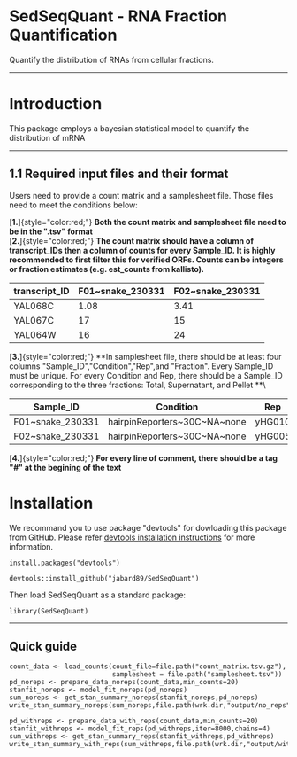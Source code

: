 # SedSeqQuant - RNA Fraction Quantification

Quantify the distribution of RNAs from cellular fractions.

------------------------------------------------------------------------

# Introduction

This package employs a bayesian statistical model to quantify the distribution of mRNA

------------------------------------------------------------------------

## 1.1 Required input files and their format

Users need to provide a count matrix and a samplesheet file. Those files need to meet the conditions below:

[**1.**]{style="color:red;"} **Both the count matrix and samplesheet file need to be in the ".tsv" format**\
[**2.**]{style="color:red;"} **The count matrix should have a column of transcript_IDs then a column of counts for every Sample_ID. It is highly recommended to first filter this for verified ORFs. Counts can be integers or fraction estimates (e.g. est_counts from kallisto).**

| transcript_ID | F01~snake_230331 | F02~snake_230331 |
|---------------|------------------|------------------|
| YAL068C       | 1.08             | 3.41             |
| YAL067C       | 17               | 15               |
| YAL064W       | 16               | 24               |

[**3.**]{style="color:red;"} **In samplesheet file, there should be at least four columns "Sample_ID","Condition","Rep",and "Fraction". Every Sample_ID must be unique. For every Condition and Rep, there should be a Sample_ID corresponding to the three fractions: Total, Supernatant, and Pellet **\

| Sample_ID       | Condition                      | Rep    | Fraction |
|-----------------|--------------------------------|--------|----------|
| F01~snake_230331| hairpinReporters~30C~NA~none   | yHG010 | Total    |
| F02~snake_230331| hairpinReporters~30C~NA~none   | yHG005 | Total    |

[**4.**]{style="color:red;"} **For every line of comment, there should be a tag "\#" at the begining of the text**

# Installation

We recommand you to use package "devtools" for dowloading this package from GitHub. Please refer [devtools installation instructions](https://www.r-project.org/nosvn/pandoc/devtools.html) for more information.

```         
install.packages("devtools")

devtools::install_github("jabard89/SedSeqQuant")
```

Then load SedSeqQuant as a standard package:

```         
library(SedSeqQuant)
```

------------------------------------------------------------------------

## Quick guide

```         
count_data <- load_counts(count_file=file.path("count_matrix.tsv.gz"),
                          samplesheet = file.path("samplesheet.tsv"))
pd_noreps <- prepare_data_noreps(count_data,min_counts=20)
stanfit_noreps <- model_fit_noreps(pd_noreps)
sum_noreps <- get_stan_summary_noreps(stanfit_noreps,pd_noreps)
write_stan_summary_noreps(sum_noreps,file.path(wrk.dir,"output/no_reps"))

pd_withreps <- prepare_data_with_reps(count_data,min_counts=20)
stanfit_withreps <- model_fit_reps(pd_withreps,iter=8000,chains=4)
sum_withreps <- get_stan_summary_reps(stanfit_withreps,pd_withreps)
write_stan_summary_with_reps(sum_withreps,file.path(wrk.dir,"output/with_reps"))
```
